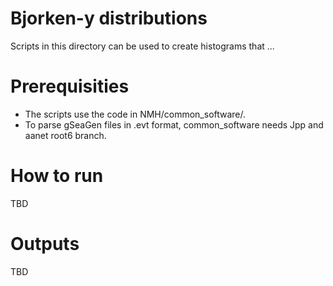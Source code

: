 Bjorken-y distributions
==============

Scripts in this directory can be used to create histograms that ...

Prerequisities
==============
* The scripts use the code in NMH/common_software/.
* To parse gSeaGen files in .evt format, common_software needs Jpp and aanet root6 branch.

How to run
==========

TBD

Outputs
==========

TBD